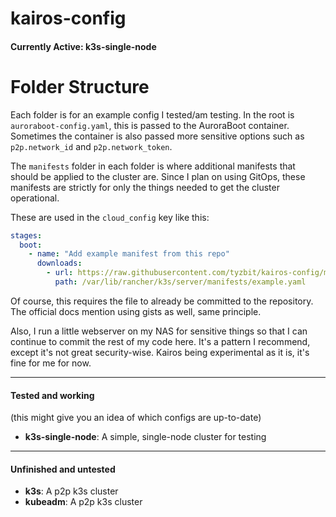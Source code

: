 # kairos-config

#### Currently Active: k3s-single-node

# Folder Structure

Each folder is for an example config I tested/am testing.
In the root is `auroraboot-config.yaml`, this is passed to the AuroraBoot
container. Sometimes the container is also passed more sensitive options such
as `p2p.network_id` and `p2p.network_token`.

The `manifests` folder in each folder is where additional manifests that should
be applied to the cluster are. Since I plan on using GitOps, these manifests
are strictly for only the things needed to get the cluster operational.

These are used in the `cloud_config` key like this:

```yaml
stages:
  boot:
    - name: "Add example manifest from this repo"
      downloads:
        - url: https://raw.githubusercontent.com/tyzbit/kairos-config/main/k3s-single-node/manifests/example.yaml
          path: /var/lib/rancher/k3s/server/manifests/example.yaml
```

Of course, this requires the file to already be committed to the repository.
The official docs mention using gists as well, same principle.

Also, I run a little webserver on my NAS for sensitive things so that I can
continue to commit the rest of my code here. It's a pattern I recommend, except
it's not great security-wise. Kairos being experimental as it is, it's fine
for me for now.

---

#### Tested and working

(this might give you an idea of which configs are up-to-date)

- **k3s-single-node**: A simple, single-node cluster for testing

---

#### Unfinished and untested

- **k3s**: A p2p k3s cluster
- **kubeadm**: A p2p k3s cluster
